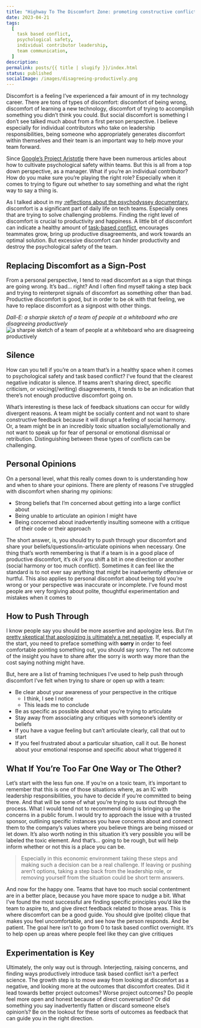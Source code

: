 ```yaml
---
title: "Highway To The Discomfort Zone: promoting constructive conflict as an individual contributor"
date: 2023-04-21
tags:
  [
    task based conflict,
    psychological safety,
    individual contributor leadership,
    team communication,
  ]
description:
permalink: posts/{{ title | slugify }}/index.html
status: published
socialImage: /images/disagreeing-productively.png
---
```


Discomfort is a feeling I’ve experienced a fair amount of in my technology career. There are tons of types of discomfort: discomfort of being wrong, discomfort of learning a new technology, discomfort of trying to accomplish something you didn’t think you could. But social discomfort is something I don’t see talked much about from a first person perspective. I believe especially for individual contributors who take on leadership responsibilities, being someone who appropriately generates discomfort within themselves and their team is an important way to help move your team forward.

Since [Google’s Project Aristotle](https://www.nytimes.com/2016/02/28/magazine/what-google-learned-from-its-quest-to-build-the-perfect-team.html) there have been numerous articles about how to cultivate psychological safety within teams. But this is all from a top down perspective, as a manager. What if you’re an individual contributor? How do you make sure you’re playing the right role? Especially when it comes to trying to figure out whether to say something and what the right way to say a thing is.

As I talked about in my [:reflections about the psychodyssey documentary](/posts/seven-mostly-disconnected-thoughts-on-leadership-i-had-while-watching-the-double-fine-documentary/), discomfort is a significant part of daily life on tech teams. Especially ones that are trying to solve challenging problems. Finding the right level of discomfort is crucial to productivity and happiness. A little bit of discomfort can indicate a healthy amount of [task-based conflict](https://www.amazon.com/Originals-How-Non-Conformists-Move-World/dp/014312885X), encourages teammates grow, bring up productive disagreements, and work towards an optimal solution. But excessive discomfort can hinder productivity and destroy the psychological safety of the team.

## Replacing Discomfort as a Sign-Post

From a personal perspective, I tend to read discomfort as a sign that things are going wrong. It’s bad… right? And I often find myself taking a step back and trying to reinterpret signals of discomfort as something other than bad. Productive discomfort is good, but in order to be ok with that feeling, we have to replace discomfort as a signpost with other things.

_Dall-E: a sharpie sketch of a team of people at a whiteboard who are disagreeing productively_
![a sharpie sketch of a team of people at a whiteboard who are disagreeing productively](/images/disagreeing-productively.png)

## Silence

How can you tell if you’re on a team that’s in a healthy space when it comes to psychological safety and task based conflict? I’ve found that the clearest negative indicator is silence. If teams aren’t sharing direct, specific criticism, or voicing(/writing) disagreements, it tends to be an indication that there’s not enough productive discomfort going on.

What’s interesting is these lack of feedback situations can occur for wildly divergent reasons. A team might be socially content and not want to share constructive feedback because it will disrupt a feeling of social harmony. Or, a team might be in an incredibly toxic situation socially/emotionally and not want to speak up for fear of personal or emotional dismissal or retribution. Distinguishing between these types of conflicts can be challenging.

## Personal Opinions

On a personal level, what this really comes down to is understanding how and when to share your opinions. There are plenty of reasons I’ve struggled with discomfort when sharing my opinions:

- Strong beliefs that I’m concerned about getting into a large conflict about
- Being unable to articulate an opinion I might have
- Being concerned about inadvertently insulting someone with a critique of their code or their approach

The short answer, is, you should try to push through your discomfort and share your beliefs/questions/in-articulate opinions when necessary. One thing that’s worth remembering is that if a team is in a good place of productive discomfort, it’s ok if you shift a bit in one direction or another (social harmony or too much conflict). Sometimes it can feel like the standard is to not ever say anything that might be inadvertently offensive or hurtful. This also applies to personal discomfort about being told you’re wrong or your perspective was inaccurate or incomplete. I’ve found most people are very forgiving about polite, thoughtful experimentation and mistakes when it comes to

## How to Push Through

I know people say you should be more assertive and apologize less. But I’m [pretty skeptical that apologizing is ultimately a net negative](https://www.washingtonpost.com/wellness/2023/04/06/saying-sorry-apologize-too-much/?wpsirc=nl_wellbeing&carta-url=https://s2.washingtonpost.com/car-ln-tr/39a316f/642f4f4953816d1ce091c732/5c5540bc9bbc0f17b42ba0c5/18/41/642f4f4953816d1ce091c732&wp_cu=27294e89719f15b3296360a4317036f4%7C80E4B9A16DAC5289E0530100007FC4FE). If, especially at the start, you need to preface something with **sorry** in order to feel comfortable pointing something out, you should say sorry. The net outcome of the insight you have to share after the sorry is worth way more than the cost saying nothing might have.

But, here are a list of framing techniques I’ve used to help push through discomfort I’ve felt when trying to share or open up with a team:

- Be clear about your awareness of your perspective in the critique
  - I think, I see I notice
  - This leads me to conclude
- Be as specific as possible about what you’re trying to articulate
- Stay away from associating any critiques with someone’s identity or beliefs
- If you have a vague feeling but can’t articulate clearly, call that out to start
- If you feel frustrated about a particular situation, call it out. Be honest about your emotional response and specific about what triggered it

## What If You’re Too Far One Way or The Other?

Let’s start with the less fun one. If you’re on a toxic team, it’s important to remember that this is one of those situations where, as an IC with leadership responsibilities, you have to decide if you’re committed to being there. And that will be some of what you’re trying to suss out through the process. What I would tend not to recommend doing is bringing up the concerns in a public forum. I would try to approach the issue with a trusted sponsor, outlining specific instances you have concerns about and connect them to the company’s values where you believe things are being missed or let down. It’s also worth noting in this situation it’s very possible you will be labeled the toxic element. And that’s… going to be rough, but will help inform whether or not this is a place you can be.

> Especially in this economic environment taking these steps and making such a decision can be a real challenge. If leaving or pushing aren’t options, taking a step back from the leadership role, or removing yourself from the situation could be short term answers.

And now for the happy one. Teams that have too much social contentment are in a better place, because you have more space to nudge a bit. What I’ve found the most successful are finding specific principles you’d like the team to aspire to, and give direct feedback related to those areas. This is where discomfort can be a good guide. You should give (polite) clique that makes you feel uncomfortable, and see how the person responds. And be patient. The goal here isn’t to go from 0 to task based conflict overnight. It’s to help open up areas where people feel like they can give critiques

## Experimentation is Key

Ultimately, the only way out is through. Interjecting, raising concerns, and finding ways productively introduce task based conflict isn’t a perfect science. The growth step is to move away from looking at discomfort as a negative, and looking more at the outcomes that discomfort creates. Did it lead towards better project outcomes? Worse project outcomes? Do people feel more open and honest because of direct conversation? Or did something you say inadvertently flatten or discard someone else’s opinion’s? Be on the lookout for these sorts of outcomes as feedback that can guide you in the right direction.
